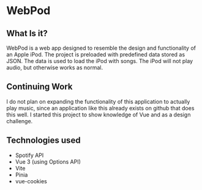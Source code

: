 # WebPod

## What Is it?
WebPod is a web app designed to resemble the design and functionality of an Apple iPod. The project is preloaded with predefined data stored as JSON. The data is used to load the iPod with songs. The iPod will not play audio, but otherwise works as normal. 

## Continuing Work
I do not plan on expanding the functionality of this application to actually play music, since an application like this already exists on github that does this well. I started this project to show knowledge of Vue and as a design challenge.

## Technologies used
* Spotify API
* Vue 3 (using Options API)
* Vite
* Pinia
* vue-cookies
